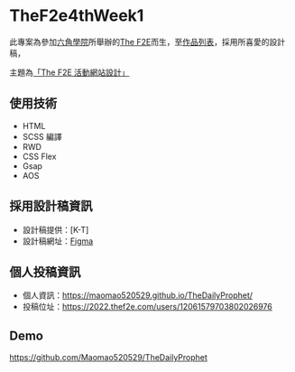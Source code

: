 # TheF2e4thWeek1

此專案為參加[六角學院](https://www.hexschool.com/)所舉辦的[The F2E](https://2022.thef2e.com/)而生，至[作品列表](https://2022.thef2e.com/works)，採用所喜愛的設計稿，

主題為[「The F2E 活動網站設計」](https://2022.thef2e.com/news/week1)

## 使用技術

- HTML 
- SCSS 編譯
- RWD
- CSS Flex
- Gsap
- AOS

## 採用設計稿資訊

- 設計稿提供：[K-T]
- 設計稿網址：[Figma](https://www.figma.com/file/F0hXct6TPxkt8bwzQMuVlN/F2E2022?node-id=94%3A2402)

## 個人投稿資訊

- 個人資訊：https://maomao520529.github.io/TheDailyProphet/
- 投稿位址：https://2022.thef2e.com/users/12061579703802026976

## Demo

https://github.com/Maomao520529/TheDailyProphet

